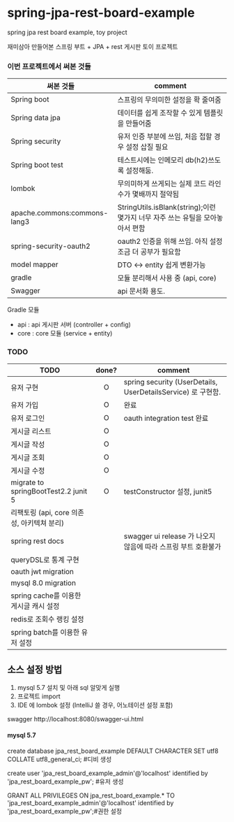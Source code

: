 # spring-jpa-rest-board-example

spring jpa rest board example, toy project

재미삼아 만들어본 스프링 부트 + JPA + rest 게시판 토이 프로젝트

### 이번 프로젝트에서 써본 것들

|써본 것들|comment|
|---|-------|
|Spring boot |스프링의 무의미한 설정을 확 줄여줌|
|Spring data jpa | 데이터를 쉽게 조작할 수 있게 템플릿을 만들어줌|
|Spring security | 유저 인증 부분에 쓰임, 처음 접할 경우 설정 삽질 필요|
|Spring boot test | 테스트시에는 인메모리 db(h2)쓰도록 설정해둠.|
|lombok | 무의미하게 쓰게되는 실제 코드 라인수가 몇배까지 절약됨|
|apache.commons:commons-lang3 | StringUtils.isBlank(string);이런 몇가지 너무 자주 쓰는 유틸을 모아놓아서 편함|
|spring-security-oauth2|oauth2 인증을 위해 쓰임. 아직 설정 조금 더 공부가 필요함|
|model mapper | DTO <-> entity 쉽게 변환가능|
|gradle | 모듈 분리해서 사용 중 (api, core)|
|Swagger | api 문서화 용도.|

Gradle 모듈
- api : api 게시판 서버 (controller + config)
- core : core 모듈 (service + entity)

### TODO

| TODO        | done? | comment |
|-------------|:-----:|---------|
| 유저 구현     | O     |   spring security (UserDetails, UserDetailsService) 로 구현함.      |
| 유저 가입     | O      | 완료 |
| 유저 로그인    | O      | oauth integration test 완료 |
| 게시글 리스트  | O  |   |
| 게시글 작성   | O |  |
| 게시글 조회   | O |  |
| 게시글 수정   | O |  |
| migrate to springBootTest2.2 junit 5 | O | testConstructor 설정, junit5 |
| 리팩토링 (api, core 의존성, 아키텍쳐 분리) | | |
| spring rest docs | | swagger ui release 가 나오지 않음에 따라 스프링 부트 호환불가|
| queryDSL로 통계 구현 | | |
| oauth jwt migration| | |
| mysql 8.0 migration | | |
| spring cache를 이용한 게시글 캐시 설정| | |
| redis로 조회수 랭킹 설정| | |
| spring batch를 이용한 유저 설정| | |

## 소스 설정 방법
1. mysql 5.7 설치 및 아래 sql 알맞게 실행
2. 프로젝트 import
3. IDE 에 lombok 설정 (IntelliJ 쓸 경우, 어노테이션 설정 포함)

swagger
http://localhost:8080/swagger-ui.html

#### mysql 5.7 

create database jpa_rest_board_example DEFAULT CHARACTER SET utf8 COLLATE utf8_general_ci; #디비 생성

create user 'jpa_rest_board_example_admin'@'localhost' identified by 'jpa_rest_board_example_pw'; #유저 생성

GRANT ALL PRIVILEGES ON jpa_rest_board_example.* TO 'jpa_rest_board_example_admin'@'localhost' identified by 'jpa_rest_board_example_pw';#권한 설정
